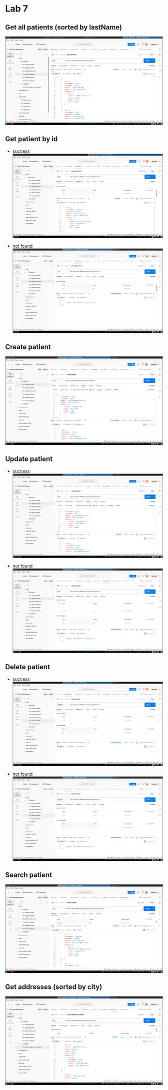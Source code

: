 # Lab 7

## Get all patients (sorted by lastName)

![get-all-patients](./screenshot/get-all-patient.png)

## Get patient by id

- success
  ![get-patient-by-id](./screenshot/get-patient-by-id.png)

- not found
  ![get-patient-by-id-not-found](./screenshot/get-patient-by-id_not-found.png)

## Create patient

![create-patient](./screenshot/create-patient.png)

## Update patient

- success
  ![update-patient](./screenshot/update-patient.png)

- not found
  ![update-patient-not-found](./screenshot/update-patient_not-found.png)

## Delete patient

- success
  ![delete-patient](./screenshot/delete-patient.png)

- not found
  ![delete-patient-not-found](./screenshot/delete-patient_not-found.png)

## Search patient

![search-patient](./screenshot/search-patient.png)

## Get addresses (sorted by city)

![get-addresses](./screenshot/get-addresses.png)
